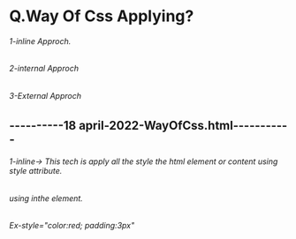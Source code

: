  # Q.Way Of Css Applying? 
###### 1-inline Approch.
###### 2-internal Approch
###### 3-External Approch
## ----------18 april-2022-WayOfCss.html-----------
###### 1-inline-> This tech is apply all the style the html element or content using style   attribute.
###### using inthe element.

###### Ex-style="color:red; padding:3px"





